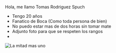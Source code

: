 Hola, me llamo Tomas Rodriguez Spuch 
- Tengo 20 años
- Fanatico de Boca (Como toda persona de bien)
- No puedo estar mas de dos horas sin tomar mate
- Adjunto foto para que se respeten los rangos
- 
![La mitad mas uno](https://github.com/pdepviernestm/2024-presentacion-tomasRodriguezSpuch/assets/164683452/0b5a69f8-3dc8-4b27-af31-353af81069fe)
